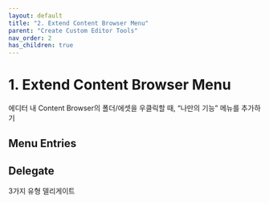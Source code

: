 ```yaml
---
layout: default
title: "2. Extend Content Browser Menu"
parent: "Create Custom Editor Tools"
nav_order: 2
has_children: true
---
```


# 1. Extend Content Browser Menu
에디터 내 Content Browser의 폴더/에셋을 우클릭할 때, “나만의 기능” 메뉴를 추가하기

## Menu Entries

## Delegate

3가지 유형 델리게이트